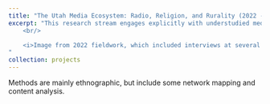 ```yaml
---
title: "The Utah Media Ecosystem: Radio, Religion, and Rurality (2022 - Present)"
excerpt: "This research stream engages explicitly with understudied media environments deeply affected by religion, rurality, and radio. Currently, I am exploring the Utah media ecosystem as an insightful case study, mapping actors, networks, technologies, digital identities, and cultural/ideological influences.  <br/><br/><img src='/images/oil-carbon.jpeg' =500x300> 
	<br/>

	<i>Image from 2022 fieldwork, which included interviews at several talk radio stations. This image was taken in Carbon county, a rural region with a deep history of oil and coal production.</i>
"
collection: projects
---
```


Methods are mainly ethnographic, but include some network mapping and content analysis.






